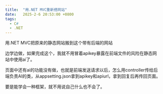 ```yaml
---
title:  "用.NET MVC重新搭网站"
date:   2025-2-6 20:53:00 +0800
tags:
  - C#
  - .NET
---
```


用.NET MVC把原来的静态网站搬到这个带有后端的网站

边学边做，如果完成这个，我就不用冒着apikey暴露在前端文件的风险在静态网站中使用ai了。

页面中还有ai的功能没有做，也就是前端发送请求以后，怎么用controller传给后端负责AI的类，从appsetting.json拿到apikey和apiurl，拿到回复后再传回页面。

要是能学会一种框架，就不用说自己什么也不会了。

